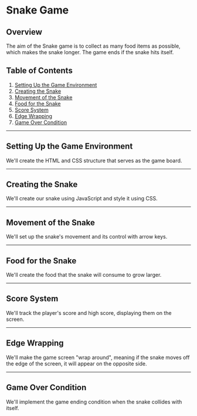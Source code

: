 # Snake Game

## Overview
The aim of the Snake game is to collect as many food items as possible, which makes the snake longer. The game ends if the snake hits itself.

## Table of Contents
1. [Setting Up the Game Environment](#setting-up-the-game-environment)
2. [Creating the Snake](#creating-the-snake)
3. [Movement of the Snake](#movement-of-the-snake)
4. [Food for the Snake](#food-for-the-snake)
5. [Score System](#score-system)
6. [Edge Wrapping](#edge-wrapping)
7. [Game Over Condition](#game-over-condition)

---

## Setting Up the Game Environment
We'll create the HTML and CSS structure that serves as the game board.

---

## Creating the Snake
We'll create our snake using JavaScript and style it using CSS.

---

## Movement of the Snake
We'll set up the snake's movement and its control with arrow keys.

---

## Food for the Snake
We'll create the food that the snake will consume to grow larger.

---

## Score System
We'll track the player's score and high score, displaying them on the screen.

---

## Edge Wrapping
We'll make the game screen "wrap around", meaning if the snake moves off the edge of the screen, it will appear on the opposite side.

---

## Game Over Condition
We'll implement the game ending condition when the snake collides with itself.
